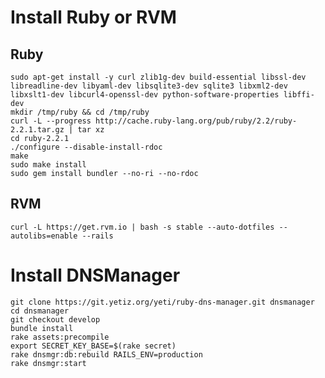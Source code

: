 # Install Ruby or RVM
## Ruby
	sudo apt-get install -y curl zlib1g-dev build-essential libssl-dev libreadline-dev libyaml-dev libsqlite3-dev sqlite3 libxml2-dev libxslt1-dev libcurl4-openssl-dev python-software-properties libffi-dev
	mkdir /tmp/ruby && cd /tmp/ruby
	curl -L --progress http://cache.ruby-lang.org/pub/ruby/2.2/ruby-2.2.1.tar.gz | tar xz
	cd ruby-2.2.1
	./configure --disable-install-rdoc
	make
	sudo make install
	sudo gem install bundler --no-ri --no-rdoc

## RVM
	curl -L https://get.rvm.io | bash -s stable --auto-dotfiles --autolibs=enable --rails

# Install DNSManager
	git clone https://git.yetiz.org/yeti/ruby-dns-manager.git dnsmanager
	cd dnsmanager
	git checkout develop
	bundle install
	rake assets:precompile
	export SECRET_KEY_BASE=$(rake secret)
	rake dnsmgr:db:rebuild RAILS_ENV=production
	rake dnsmgr:start

